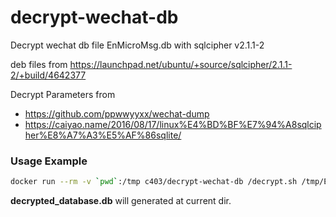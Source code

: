 # decrypt-wechat-db
Decrypt wechat db file EnMicroMsg.db with sqlcipher v2.1.1-2

deb files from https://launchpad.net/ubuntu/+source/sqlcipher/2.1.1-2/+build/4642377

Decrypt Parameters from
- https://github.com/ppwwyyxx/wechat-dump
- https://caiyao.name/2016/08/17/linux%E4%BD%BF%E7%94%A8sqlcipher%E8%A7%A3%E5%AF%86sqlite/

### Usage Example

```bash
docker run --rm -v `pwd`:/tmp c403/decrypt-wechat-db /decrypt.sh /tmp/EnMicroMsg.db $imei $uin
```

__decrypted_database.db__ will generated at current dir.
